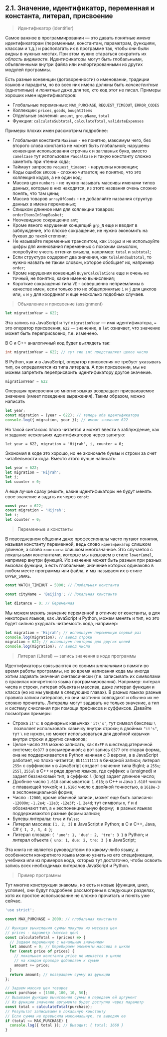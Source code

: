 ## 2.1. Значение, идентификатор, переменная и константа, литерал, присвоение

> Идентификатор (identifier)

Самое важное в программировании — это давать понятные _имена_ идентификаторам (переменным, константам, параметрам, функциям, классам и т.д.) и располагать их в программе так, чтобы они были _видны_ в нужных местах. При этом нужно стараться сократить их _область видимости_. Идентификаторы могут быть глобальными, объявленными внутри файла или импортированными из других модулей программы.

Есть разные конвенции (договоренности) о именовании, традиции языков и парадигм, но во всех них имена должны быть _консистентные_ (однотипные) и _понятные_ даже для тех, кто код этот не писал. Примеры хороших имен идентификаторов:

- Глобальные переменные: `MAX_PURCHASE`, `REQUEST_TIMEOUT`, `ERROR_CODES`
- Коллекции: `prices`, `goods`, `boughtItems`
- Отдельные значения: `amount`, `groupName`, `total`
- Функции: `calculateSubtotal`, `calculateTotal`, `validateExpenses`

Примеры плохих имен рассмотрим подробнее:

- Глобальная константа `Maximum` - не понятно, максимум чего, без второго слова константа не может быть глобальной; нарушены конвенции использования строчных и заглавных букв, вместо `camelCase` тут использован `PascalCase` и такую константу сложно заметить при чтении кода;
- Таймаут запросов `request_timeout` - нарушены конвенции;
- Коды ошибок `ERCODE` - сложно читается; не понятно, что это коллекция кодов, а не один код;
- Массив цен `numbers` - не нужно называть массивы именами типов данных, которые в них находятся, из этого названия очень сложно понять, что там цены;
- Массив товаров `arrayOfGoods` - не добавляйте названия структур данных в имена переменных;
- Слишком длинное имя для коллекции товаров: `orderItemsInShopBasket`;
- Неочевидное сокращение `amt`;
- Кроме явного нарушения концепций `grp_N` еще и вводит в заблуждение, это плохое сокращение, не нужно экономить на буквах до такой степени;
- Не называйте переменные транслитом, как `itogo2` и не используйте цифры для именования переменных с похожим смыслом, попробуйте учесть оттенки смысла, например: `total` и `subtotal`;
- Если структура содержит два значения, как `tolalAndSubtotal`, то нужно назвать ее таким словом, которое обобщает их, например `order`;
- Кроме нарушения конвенций `BuyerCalculations` еще и очень не точный, не понятно, какие именно вычисления;
- Короткие сокращения типа `VE` - совершенно неприемлимы в качестве имен, если только это не общепринятые `i` и `j` для циклов или, `x` и `y` для координат и еще несколько подобных случаев.

> Объявление и присвоение (assignment)

```js
let migrationYear = 622;
```

Эта запись на JavaScript и тут `migrationYear` — имя идентификатора, `=` это оператор присвоения, `622` — значение, а `let` означает, что значение может быть переприсвоено, т.е. изменено.

В C и C++ аналогичный код будет выглядеть так:

```c
int migrationYear = 622; // тут тип int представляет целое число
```

В Python, как и в JavaScript, оператор присвоения не требует указывать тип, он определяется из типа литерала. А при присвоении, мы не можем запретить переприсвоить идентификатору другое значение.

```py
migrationYear = 622
```

Операция присвоения во многих языках возвращает присваиваемое значение (имеет поведение выражения). Таким образом, можно написать

```js
let year;
const migration = (year = 622); // теперь оба идентификатора
console.log({ migration, year }); // имеют значение 622
```

Но такой синтаксис плохо читается и может ввести в заблуждение, как и задание нескольких идентификаторов через запятую:

```
let year = 622, migration = 'Hijrah', i, counter = 0;
```

Экономия в коде это хорошо, но не экономьте буквы и строки за счет читабельности кода. Вместо этого лучше написать:

```js
let year = 622;
let migration = 'Hijrah';
let i;
let counter = 0;
```

А еще лучше сразу решить, какие идентификаторы не будут менять свое значение и задать их через `const`:

```js
const year = 622;
const migration = 'Hijrah';
let i;
let counter = 0;
```

> Переменные и константы

В повседневном общении даже профессионалы часто путают понятия, называя константу переменной, ведь слово `идентификатор` слишком длинное, а слово `константа` слишком многозначное. Это случается с локальными константами, которые мы называем в стиле `lowerCamel`, например внутри функций. Их значение может быть разным при разных вызовах функции, а есть глобальные, значение которых одинаково в любом месте программы или файла, и мы называем их в стиле `UPPER_SNAKE`.

```js
const WATCH_TIMEOUT = 5000; // Глобальная константа
```

```js
const cityName = 'Beijing'; // Локальная константа
```

```js
let distance = 0; // Переменная
```

Мы можем менять значение переменной в отличие от константы, а для некоторых языков, как JavaScript и Python, можем менять и тип, но это будет сильно ухудшать читаемость кода, например:

```js
let migration = 'Hijrah'; // используем переменную первый раз
console.log(migration); // вывод строки
migration = 622; // используем повторно для других целей
console.log(migration); // вывод числа
```

> Литерал (Literal) — запись значения в коде программы

Идентификаторы связываются со своими _значениями_ в памяти во время работы программы, но во время написания кода мы иногда хотим задавать значения синтаксически (т.е. записывать их символами в правилах конкретного языка программирования). Например: литерал числа и строки, литерал объекта и массива, даже литерал функции и класса (но их мы увидим в следующих главах). В разных языках разные правила записи литералов, но они частично совпадают и обычно их не сложно прочитать. Литералы могут задавать не только значение, а тип и систему счисления при помощи префиксов и суффиксов. Давайте посмотрим примеры:

- Строка `it's`: в одинарных кавычках `'it\'s'`, тут символ бэкслеш `\`  позволяет использовать кавычку внутри строки; в двойных `"it's"`, тут `\` не нужен, но может использоваться для двойной кавычки внутри строки и других символов;
- Целое число `255` можно записать, как `0xFF` в шестнадцатеричной системе; `0o377` в восьмеричной; а вот запись `0377` это старая форма, она не поддерживается в Python начиная с 3 версии, а в JavaScript работает, но плохо читается; `0b11111111` в бинарной записи; литерал `255n` с суффиксом `n` в JavaScript создает значение типа BigInt; а `255u`; `255l`, `255ul` в C++ и ряде других языков, где суффикс `u` (unsigned) и задает беззнаковый тип, а суффикс `l` (long) задает длинное число;
- Дробное число `1.618` записывается: `1.618`; в C++ и Java `1.618f` число с плавающей точкой; и `1.618d` число с двойной точностью, а `1618e-3` в экспоненциальной форме;
- Число `-12000`, кроме обычной записи, может еще быть записано: `-12000n`; `-1.2e4`; `-12e3`; `-12e3f`; `-1.2e4d`; тут символы `n`, `f` и `d` обозначают тип, а `e` экспоненциальную форму;  в разных языках поддерживаются разные формы записи;
- Булевы литералы: `true` и `false`;
- Литерал массива: `[1, 2, 3]` в JavaScript и Python; в C и C++, Java, C# `{ 1, 2, 3, 4 }`;
- Литерал словаря: `{ 'uno': 1, 'due': 2, 'tre': 3 }` в Python; и литерал объекта `{ uno: 1, due: 2, tre: 3 }` в JavaScript;

Эта книга не является руководством по какому-либо языку, а особенности конкретного языка можно узнать из его спецификации, учебника или из примеров кода, которых тут достаточно, чтобы освоить запись всех необходимых литералов JavaScript и Python.

> Пример программы

Тут многие конструкции знакомы, но есть и новые (функция, цикл, условие), они будут подробнее рассмотрены в следующих разделах, хотя их простое использование не сложно прочитать и понять уже сейчас.

```js
'use strict';

const MAX_PURCHASE = 2000; // глобальная константа

// Функция вычисления суммы покупок из массива цен
// prices - параметр (массив цен)
const calculateTotal = (prices) => {
  // Задаем переменную с начальным значением
  let amount = 0; // Перебираем элементы массива в цикле
  for (const price of prices) {
    // локальная константа price не меняется в цикле
    // на каждом проходе добавляем к сумме
    amount += price;
  }
  return amount; // возвращаем сумму из функции
};

// Задаем массив цен товаров
const purchase = [1500, 100, 10, 50];
// Вызываем функцию вычисления суммы и передаем ей аргумент
// Из функции значение аргумента будет доступно через параметр
const total = calculateTotal(purchase);
// Результат записываем в локальную константу
// Если сумма не превысила максимальную, то выводим ее
if (total <= MAX_PURCHASE) {
  console.log({ total }); // Выводит: { total: 1660 }
}
```
